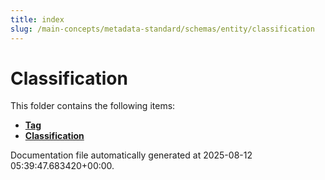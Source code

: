 ```yaml
---
title: index
slug: /main-concepts/metadata-standard/schemas/entity/classification
---
```


# Classification

This folder contains the following items:

- [**Tag**](/main-concepts/metadata-standard/schemas/entity/classification/tag)
- [**Classification**](/main-concepts/metadata-standard/schemas/entity/classification/classification)


Documentation file automatically generated at 2025-08-12 05:39:47.683420+00:00.
